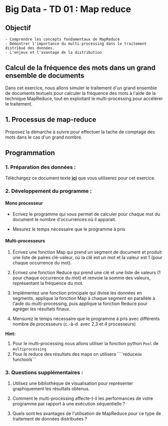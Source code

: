 # Big Data - TD 01 : Map reduce

## Objectif
   
    - Comprendre les concepts fondamentaux de MapReduce
    - Démontrer l'importance du multi-processing dans le traitement distribué des données.
    - L'enjeux et l'avantage de la distribution

## Calcul de la fréquence des mots dans un grand ensemble de documents

Dans cet exercice, nous allons simuler le traitement d'un grand ensemble de documents textuels pour calculer la fréquence des mots à l'aide de la technique MapReduce, tout en exploitant le multi-processing pour accélérer le traitement.


## 1. Processus de map-reduce

Proposez la démarche à suivre pour effectuer la tache de comptage des mots dans le cas d'un grand nombre.

## Programmation 

### 1. Préparation des données :

Téléchargez ce document texte [__ici__](https://moodle.univ-lyon2.fr/mod/resource/view.php?id=222816) que vous utiliserez pour cet exercice.



### 2. Développement du programme : 

#### Mono processeur

- Ecrivez le programme qui vous permet de calculer pour chaque mot du document le nombre d'occurrences où il apparait.

- Mesurez le temps nécessaire que le programme à pris

#### Multi-processeurs

1. Écrivez une fonction Map qui prend un segment de document et produit une liste de paires clé-valeur, où la clé est un mot et la valeur est 1 (pour chaque occurrence du mot).

1. Écrivez une fonction Reduce qui prend une clé et une liste de valeurs (1 pour chaque occurrence du mot) et renvoie la somme des valeurs, représentant la fréquence du mot.

1. Implémentez une fonction principale qui divise les données en segments, applique la fonction Map à chaque segment en parallèle à l'aide du multi-processing, puis applique la fonction Reduce pour agréger les résultats finaux.

1.  Mensurez le temps nécessaire que le programme à pris avec différents nombre de processeurs (c.-à-d. avec 2,3 et 4 processeurs)


__Hint:__

1. Pour le multi-processing nous allons utiliser la fonction python ````Pool```` de ```multiprocessing```
1. Pour le reduce des résultats des maps on utilisera  ````reduce``` de ``` functools```


### 3. Questions supplémentaires :

1. Utilisez une bibliothèque de visualisation pour représenter graphiquement les résultats obtenus.

1. Comment le multi-processing affecte-t-il les performances de votre programme par rapport à une exécution séquentielle ?

1. Quels sont les avantages de l'utilisation de MapReduce pour ce type de traitement de données distribuées ?
